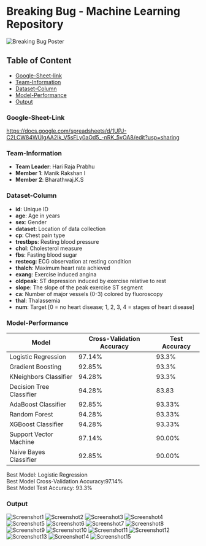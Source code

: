 # Breaking Bug - Machine Learning Repository

<img src="https://images.prismic.io/ieeemuj/Zqu58B5LeNNTxuyE_BreakingBugBanner.png?auto=format,compress" alt="Breaking Bug Poster">

## Table of Content
- [Google-Sheet-link ](#Google-Sheet-Link)
- [Team-Information](#Team-Information)
- [Dataset-Column](#Dataset-Column)
- [Model-Performance](#Model-Performance)
- [Output](#Output)



### Google-Sheet-Link
https://docs.google.com/spreadsheets/d/1UPJ-C2LCW84WUlgAA2Ik_V5sFLy0aOd5_-nRK_5vOA8/edit?usp=sharing


### Team-Information
- **Team Leader**: Hari Raja Prabhu
- **Member 1**: Manik Rakshan I
- **Member 2**: Bharathwaj.K.S

### Dataset-Column

- **id**: Unique ID
- **age**: Age in years
- **sex**: Gender
- **dataset**: Location of data collection
- **cp**: Chest pain type
- **trestbps**: Resting blood pressure
- **chol**: Cholesterol measure
- **fbs**: Fasting blood sugar
- **restecg**: ECG observation at resting condition
- **thalch**: Maximum heart rate achieved
- **exang**: Exercise induced angina
- **oldpeak**: ST depression induced by exercise relative to rest
- **slope**: The slope of the peak exercise ST segment
- **ca**: Number of major vessels (0-3) colored by fluoroscopy
- **thal**: Thalassemia
- **num**: Target [0 = no heart disease; 1, 2, 3, 4 = stages of heart disease]



### Model-Performance

| Model                   | Cross-Validation Accuracy | Test Accuracy |
|-------------------------|---------------------------|---------------|
| Logistic Regression     | 97.14%                    | 93.3%        |
| Gradient Boosting       | 92.85%                    | 93.3%        |
| KNeighbors Classifier   | 94.28%                    | 93.3%        |
| Decision Tree Classifier| 94.28%                    | 83.83        |
| AdaBoost Classifier     | 92.85%                    | 93.33%       |
| Random Forest           | 94.28%                    | 93.33%       |
| XGBoost Classifier      | 94.28%                    | 93.33%       |
| Support Vector Machine  | 97.14%                    | 90.00%       |
| Naive Bayes Classifier  | 92.85%                    | 90.00%       |

Best Model: Logistic Regression   
Best Model Cross-Validation Accuracy:97.14%  
Best Model Test Accuracy: 93.3% 

### Output

![Screenshot1](https://github.com/optimisticace2003/BreakingBug-ML/blob/main/output/1.png)
![Screenshot2](https://github.com/optimisticace2003/BreakingBug-ML/blob/main/output/2.png)
![Screenshot3](https://github.com/optimisticace2003/BreakingBug-ML/blob/main/output/3.png)
![Screenshot4](https://github.com/optimisticace2003/BreakingBug-ML/blob/main/output/4.png)
![Screenshot5](https://github.com/optimisticace2003/BreakingBug-ML/blob/main/output/5.png)
![Screenshot6](https://github.com/optimisticace2003/BreakingBug-ML/blob/main/output/6.png)
![Screenshot7](https://github.com/optimisticace2003/BreakingBug-ML/blob/main/output/7.png)
![Screenshot8](https://github.com/optimisticace2003/BreakingBug-ML/blob/main/output/8.png)
![Screenshot9](https://github.com/optimisticace2003/BreakingBug-ML/blob/main/output/8.png)
![Screenshot10](https://github.com/optimisticace2003/BreakingBug-ML/blob/main/output/10.png)
![Screenshot11](https://github.com/optimisticace2003/BreakingBug-ML/blob/main/output/11.png)
![Screenshot12](https://github.com/optimisticace2003/BreakingBug-ML/blob/main/output/12.png)
![Screenshot13](https://github.com/optimisticace2003/BreakingBug-ML/blob/main/output/13.png)
![Screenshot14](https://github.com/optimisticace2003/BreakingBug-ML/blob/main/output/14.png)
![Screenshot15](https://github.com/optimisticace2003/BreakingBug-ML/blob/main/output/15.png)

